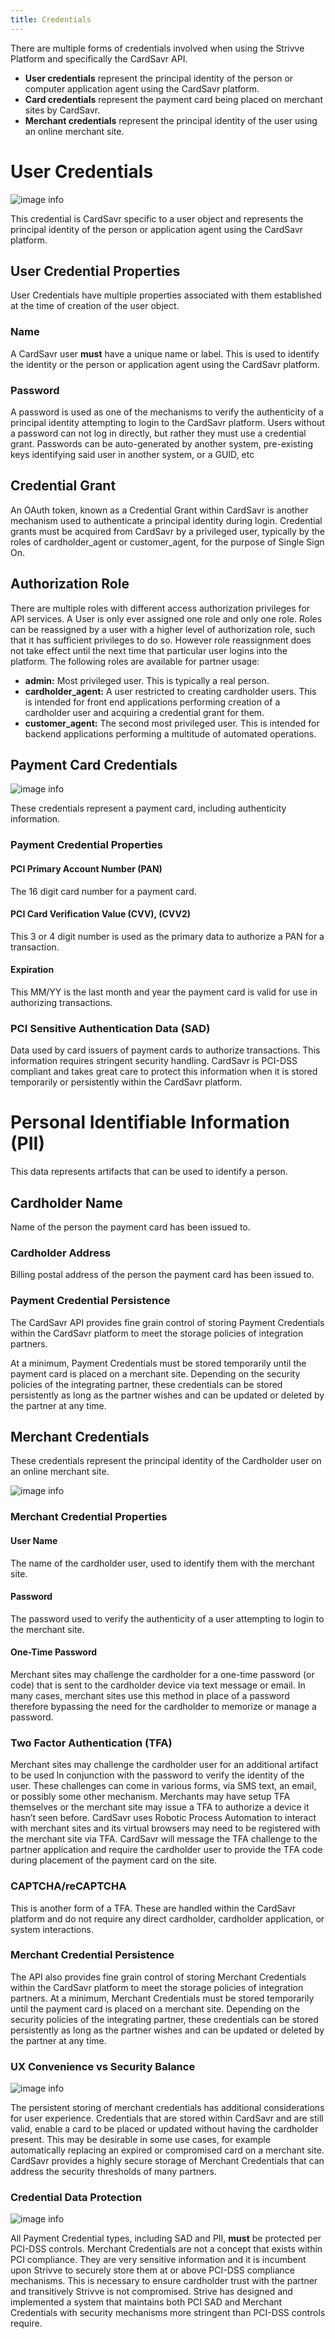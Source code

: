 ```yaml
---
title: Credentials
---
```


There are multiple forms of credentials involved when using the Strivve Platform and specifically the CardSavr API.
- **User credentials** represent the principal identity of the person or computer application agent using the CardSavr platform.
- **Card credentials** represent the payment card being placed on merchant sites by CardSavr.
- **Merchant credentials** represent the principal identity of the user using an online merchant site.

# User Credentials
![image info](/images/unpw-credential.png)

This credential is CardSavr specific to a user object and represents the principal identity of the person or application agent using the CardSavr platform.

## User Credential Properties
User Credentials have multiple properties associated with them established at the time of creation of the user object.

### Name
A CardSavr user **must** have a unique name or label.  This is used to identify the identity or the person or application agent using the CardSavr platform.

### Password
A password is used as one of the mechanisms to verify the authenticity of a principal identity attempting to login to 
the CardSavr platform.  Users without a password can not log in directly, but rather they must use a credential grant. 
Passwords can be auto-generated by another system, pre-existing keys identifying said user in another system, 
or a GUID, etc

## Credential Grant
An OAuth token, known as a Credential Grant within CardSavr is another mechanism used to authenticate a principal 
identity during login.  Credential grants must be acquired from CardSavr by a privileged user, typically by the roles 
of cardholder\_agent or customer\_agent, for the purpose of Single Sign On.

## Authorization Role
There are multiple roles with different access authorization privileges for API services.  A User is only ever 
assigned one role and only one role.  Roles can be reassigned by a user with a higher level of authorization role, 
such that it has sufficient privileges to do so.  However role reassignment does not take effect until the next time 
that particular user logins into the platform.  The following roles are available for partner usage:

- **admin:** Most privileged user. This is typically a real person.
- **cardholder_agent:** A user restricted to creating cardholder users.  This is intended for front end applications performing creation of a cardholder user and acquiring a credential grant for them.
- **customer_agent:** The second most privileged user.  This is intended for backend applications performing a multitude of automated operations.

## Payment Card Credentials
![image info](/images/credit-card-credential.jpg)

These credentials represent a payment card, including authenticity information.

### Payment Credential Properties

#### PCI Primary Account Number (PAN)
The 16 digit card number for a payment card.  

#### PCI Card Verification Value (CVV), (CVV2)
This 3 or 4 digit number is used as the primary data to authorize a PAN for a transaction.

#### Expiration
This MM/YY is the last month and year the payment card is valid for use in authorizing transactions.

### PCI Sensitive Authentication Data (SAD)
Data used by card issuers of payment cards to authorize transactions. This information requires stringent security 
handling. CardSavr is PCI-DSS compliant and takes great care to protect this information when it is stored temporarily 
or persistently within the CardSavr platform.

# Personal Identifiable Information (PII)
This data represents artifacts that can be used to identify a person.

## Cardholder Name
Name of the person the payment card has been issued to.

### Cardholder Address
Billing postal address of the person the payment card has been issued to.

### Payment Credential Persistence 
The CardSavr API provides fine grain control of storing Payment Credentials within the CardSavr platform to meet the storage policies of integration partners.

At a minimum, Payment Credentials must be stored temporarily until the payment card is placed on a merchant site.  Depending on the security policies of the integrating partner, these credentials can be stored persistently as long as the partner wishes and can be updated or deleted by the partner at any time. 

## Merchant Credentials
These credentials represent the principal identity of the Cardholder user on an online merchant site.

![image info](/images/merchant-site-account-credential.png)

### Merchant Credential Properties

#### User Name
The name of the cardholder user, used to identify them with the merchant site.

#### Password
The password used to verify the authenticity of a user attempting to login to the merchant site.

#### One-Time Password
Merchant sites may challenge the cardholder for a one-time password (or code) that is sent to the cardholder device via text message or email.  In many cases, merchant sites use this method in place of a password therefore bypassing the need for the cardholder to memorize or manage a password. 

### Two Factor Authentication (TFA)
Merchant sites may challenge the cardholder user for an additional artifact to be used ln conjunction with the password 
to verify the identity of the user.  These challenges can come in various forms, via SMS text, an email, or possibly 
some other mechanism.  Merchants may have setup TFA themselves or the merchant site may issue a TFA to authorize a 
device it hasn’t seen before.  CardSavr uses Robotic Process Automation to interact with merchant sites and its virtual 
browsers may need to be registered with the merchant site via TFA.  CardSavr will message the TFA challenge to the 
partner application and require the cardholder user to provide the TFA code during placement of the payment card on 
the site.

### CAPTCHA/reCAPTCHA
This is another form of a TFA.  These are handled within the CardSavr platform and do not require any direct 
cardholder, cardholder application, or system interactions.

### Merchant Credential Persistence
The API also provides fine grain control of storing Merchant Credentials within the CardSavr platform to meet 
the storage policies of integration partners. At a minimum, Merchant Credentials must be stored temporarily until the 
payment card is placed on a merchant site.  Depending on the security policies of the integrating partner, these 
credentials can be stored persistently as long as the partner wishes and can be updated or deleted by the partner at 
any time.

### UX Convenience vs Security Balance
![image info](/images/ease-vs-security.png)

The persistent storing of merchant credentials has additional considerations for user experience.  Credentials that 
are stored within CardSavr and are still valid, enable a card to be placed or updated without having the cardholder 
present.  This may be desirable in some use cases, for example automatically replacing an expired or compromised card 
on a merchant site.  CardSavr provides a highly secure storage of Merchant Credentials that can address the security 
thresholds of many partners.

### Credential Data Protection
![image info](/images/PCI-DSS-networks.png)

All Payment Credential types, including SAD and PII, <strong>must</strong> be protected per PCI-DSS controls. 
Merchant Credentials are not a concept that exists within PCI compliance. They are very sensitive information and it 
is incumbent upon Strivve to securely store them at or above PCI-DSS compliance mechanisms.  This is necessary to 
ensure cardholder trust with the partner and transitively Strivve is not compromised. Strive has designed and 
implemented a system that maintains both PCI SAD and Merchant Credentials with security mechanisms more stringent than 
PCI-DSS controls require.
